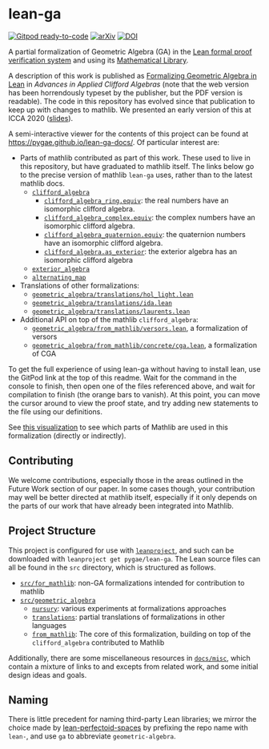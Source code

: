 lean-ga
=======

[![Gitpod ready-to-code](https://img.shields.io/badge/Gitpod-ready--to--code-908a85?logo=gitpod)](https://gitpod.io/#https://github.com/pygae/lean-ga)
[![arXiv](https://img.shields.io/badge/arXiv-2110.03551-b31b1b.svg)](https://arxiv.org/abs/2110.03551)
[![DOI](https://zenodo.org/badge/doi/10.1007/s00006-021-01164-1.svg)](http://dx.doi.org/10.1007/s00006-021-01164-1)

A partial formalization of Geometric Algebra (GA) in the [Lean formal proof verification system](https://github.com/leanprover-community/lean) and using its [Mathematical Library](https://github.com/leanprover-community/mathlib/).

A description of this work is published as [Formalizing Geometric Algebra in Lean](https://link.springer.com/article/10.1007/s00006-021-01164-1) in _Advances in Applied Clifford Algebras_ (note that the web version has been horrendously typeset by the publisher, but the PDF version is readable). The code in this repository has evolved since that publication to keep up with changes to mathlib.
We presented an early version of this at ICCA 2020 ([slides](https://pygae.github.io/lean-ga/ICCA2020)).

A semi-interactive viewer for the contents of this project can be found at https://pygae.github.io/lean-ga-docs/.
Of particular interest are:

* Parts of mathlib contributed as part of this work. These used to live in this repository, but have graduated to mathlib itself. The links below go to the precise version of mathlib `lean-ga` uses, rather than to the latest mathlib docs.
  * [`clifford_algebra`](https://pygae.github.io/lean-ga-docs/find/clifford_algebra)
    * [`clifford_algebra_ring.equiv`](https://pygae.github.io/lean-ga-docs/find/clifford_algebra_ring.equiv): the real numbers have an isomorphic clifford algebra.
    * [`clifford_algebra_complex.equiv`](https://pygae.github.io/lean-ga-docs/find/clifford_algebra_complex.equiv): the complex numbers have an isomorphic clifford algebra.
    * [`clifford_algebra_quaternion.equiv`](https://pygae.github.io/lean-ga-docs/find/clifford_algebra_quaternion.equiv): the quaternion numbers have an isomorphic clifford algebra.
    * [`clifford_algebra.as_exterior`](https://pygae.github.io/lean-ga-docs/find/clifford_algebra.as_exterior): the exterior algebra has an isomorphic clifford algebra
  * [`exterior_algebra`](https://pygae.github.io/lean-ga-docs/find/exterior_algebra)
  * [`alternating_map`](https://pygae.github.io/lean-ga-docs/find/alternating_map)
* Translations of other formalizations:
  * [`geometric_algebra/translations/hol_light.lean`](https://pygae.github.io/lean-ga-docs/geometric_algebra/translations/hol_light.html)
  * [`geometric_algebra/translations/ida.lean`](https://pygae.github.io/lean-ga-docs/geometric_algebra/translations/ida.html)
  * [`geometric_algebra/translations/laurents.lean`](https://pygae.github.io/lean-ga-docs/geometric_algebra/translations/laurents.html)
* Additional API on top of the mathlib `clifford_algebra`:
  * [`geometric_algebra/from_mathlib/versors.lean`](https://pygae.github.io/lean-ga-docs/geometric_algebra/from_mathlib/versors.html), a formalization of versors
  * [`geometric_algebra/from_mathlib/concrete/cga.lean`](https://pygae.github.io/lean-ga-docs/geometric_algebra/from_mathlib/concrete/cga.html), a formalization of CGA

To get the full experience of using lean-ga without having to install lean, use the GitPod link at the top of this readme.
Wait for the command in the console to finish, then open one of the files referenced above, and wait for compilation to finish (the orange bars to vanish).
At this point, you can move the cursor around to view the proof state, and try adding new statements to the file using our definitions.

See [this visualization](https://eric-wieser.github.io/mathlib-import-graph/?docs_url=https%3A%2F%2Fpygae.github.io%2Flean-ga-docs%2F) to see which parts of Mathlib are used in this formalization (directly or indirectly).

Contributing
------------

We welcome contributions, especially those in the areas outlined in the Future Work section of our paper. In some cases though, your contribution may well be better directed at mathlib itself, especially if it only depends on the parts of our work that have already been integrated into Mathlib.

Project Structure
-----------------

This project is configured for use with [`leanproject`](https://leanprover-community.github.io/leanproject.html), and such can be downloaded with `leanproject get pygae/lean-ga`.
The Lean source files can all be found in the `src` directory, which is structured as follows.

* [`src/for_mathlib`](https://github.com/pygae/lean-ga/tree/master/src/for_mathlib): non-GA formalizations intended for contribution to mathlib
* [`src/geometric_algebra`](https://github.com/pygae/lean-ga/tree/master/src/geometric_algebra)
  * [`nursury`](https://github.com/pygae/lean-ga/tree/master/src/geometric_algebra/nursery): various experiments at formalizations approaches
  * [`translations`](https://github.com/pygae/lean-ga/tree/master/src/geometric_algebra/translations): partial translations of formalizations in other languages
  * [`from_mathlib`](https://github.com/pygae/lean-ga/tree/master/src/geometric_algebra/from_mathlib): The core of this formalization, building on top of the `clifford_algebra` contributed to Mathlib

Additionally, there are some miscellaneous resources in [`docs/misc`](https://github.com/pygae/lean-ga/tree/master/docs/misc), which contain a mixture of links to and excepts from related work, and some initial design ideas and goals.

Naming
------

There is little precedent for naming third-party Lean libraries; we mirror the choice made by [lean-perfectoid-spaces](https://leanprover-community.github.io/lean-perfectoid-spaces/) by prefixing the repo name with `lean-`, and use `ga` to abbreviate `geometric-algebra`.

